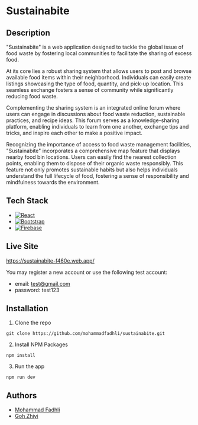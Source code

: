 # Sustainabite

## Description

"Sustainabite" is a web application designed to tackle the global issue of food waste by fostering local communities to facilitate the sharing of excess food.

At its core lies a robust sharing system that allows users to post and browse available food items within their neighborhood. Individuals can easily create listings showcasing the type of food, quantity, and pick-up location. This seamless exchange fosters a sense of community while significantly reducing food waste.

Complementing the sharing system is an integrated online forum where users can engage in discussions about food waste reduction, sustainable practices, and recipe ideas. This forum serves as a knowledge-sharing platform, enabling individuals to learn from one another, exchange tips and tricks, and inspire each other to make a positive impact.

Recognizing the importance of access to food waste management facilities, "Sustainabite" incorporates a comprehensive map feature that displays nearby food bin locations. Users can easily find the nearest collection points, enabling them to dispose of their organic waste responsibly. This feature not only promotes sustainable habits but also helps individuals understand the full lifecycle of food, fostering a sense of responsibility and mindfulness towards the environment.

## Tech Stack

* [![React][React.js]][React-url]
* [![Bootstrap][Bootstrap.com]][Bootstrap-url]
* [![Firebase][Firebase]][Firebase-url]

## Live Site

https://sustainabite-f460e.web.app/

You may register a new account or use the following test account:

* email: test@gmail.com
* password: test123

## Installation

1. Clone the repo
```
git clone https://github.com/mohammadfadhli/sustainabite.git
```
2. Install NPM Packages
```
npm install
```
3. Run the app
```
npm run dev
```

## Authors
 
* [Mohammad Fadhli ](https://github.com/mohammadfadhli)
* [Goh Zhiyi](https://github.com/zzz-zhiyi)

<!-- MARKDOWN LINKS & IMAGES -->
<!-- https://www.markdownguide.org/basic-syntax/#reference-style-links -->
[React.js]: https://img.shields.io/badge/React-20232A?style=for-the-badge&logo=react&logoColor=61DAFB
[React-url]: https://reactjs.org/
[Bootstrap.com]: https://img.shields.io/badge/Bootstrap-563D7C?style=for-the-badge&logo=bootstrap&logoColor=white
[Bootstrap-url]: https://getbootstrap.com
[Firebase]: https://img.shields.io/badge/Firebase-039BE5?style=for-the-badge&logo=Firebase&logoColor=white
[Firebase-url]: https://firebase.google.com/
